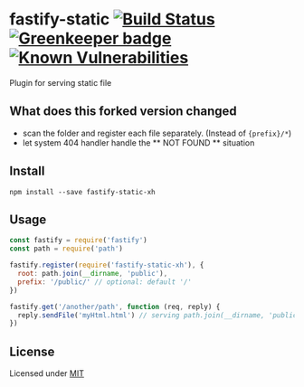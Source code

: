 # fastify-static [![Build Status](https://travis-ci.org/fastify/fastify-static.svg?branch=master)](https://travis-ci.org/fastify/fastify-static) [![Greenkeeper badge](https://badges.greenkeeper.io/fastify/fastify-static.svg)](https://greenkeeper.io/) [![Known Vulnerabilities](https://snyk.io/test/github/fastify/fastify-static/badge.svg)](https://snyk.io/test/github/fastify/fastify-static)

Plugin for serving static file

## What does this forked version changed
- scan the folder and register each file separately. (Instead of `{prefix}/*`)
- let system 404 handler handle the ** NOT FOUND ** situation

## Install

`npm install --save fastify-static-xh`

## Usage

```js
const fastify = require('fastify')
const path = require('path')

fastify.register(require('fastify-static-xh'), {
  root: path.join(__dirname, 'public'),
  prefix: '/public/' // optional: default '/'
})

fastify.get('/another/path', function (req, reply) {
  reply.sendFile('myHtml.html') // serving path.join(__dirname, 'public', 'myHtml.html') directly
})

```

## License

Licensed under [MIT](./LICENSE)
